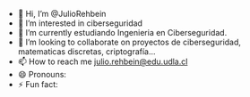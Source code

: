 - 👋 Hi, I’m @JulioRehbein
- 👀 I’m interested in ciberseguridad
- 🌱 I’m currently estudiando Ingenieria en Ciberseguridad.
- 💞️ I’m looking to collaborate on proyectos de ciberseguridad, matematicas discretas, criptografía...
- 📫 How to reach me julio.rehbein@edu.udla.cl
- 😄 Pronouns: 
- ⚡ Fun fact: 

<!---
JulioRehbein/JulioRehbein is a ✨ special ✨ repository because its `README.md` (this file) appears on your GitHub profile.
You can click the Preview link to take a look at your changes.
--->
